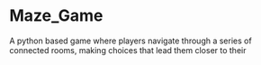 # Maze_Game
A python based game where players navigate through a series of connected rooms, making choices that lead them closer to their
